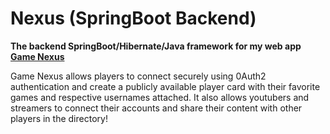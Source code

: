 # Nexus (SpringBoot Backend)

**The backend SpringBoot/Hibernate/Java framework for my web app [Game Nexus]("https://gamenexus.io")**

Game Nexus allows players to connect securely using 0Auth2 authentication
and create a publicly available player card with their favorite games and 
respective usernames attached. It also allows youtubers and streamers to
connect their accounts and share their content with other players in the
directory!
